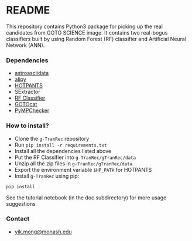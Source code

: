 # README #

This repository contains Python3 package for picking up the real candidates from GOTO SCIENCE image. It contains two real-bogus classifiers built by using Random Forest (RF) classifier and Artificial Neural Network (ANN).

### Dependencies ###

* [astroasciidata](https://github.com/ewittmyl/astroasciidata)
* [alipy](https://github.com/ewittmyl/alipy)
* [HOTPANTS](https://github.com/ewittmyl/hotpants)
* SExtractor
* [RF Classifier](https://my.pcloud.com/publink/show?code=XZLWrA7ZhwqB3gRkIkH4o3VQXXoPIbnAwmdV)
* [GOTOcat](https://github.com/GOTO-OBS/gotocat)
* [PyMPChecker](https://github.com/GOTO-OBS/PyMPChecker)

### How to install? ###

* Clone the `g-TranRec` repository
* Run `pip install -r requirements.txt` 
* Install all the dependencies listed above
* Put the RF Classifier into `g-TranRec/gTranRec/data`
* Unzip all the zip files in `g-TranRec/gTranRec/data`
* Export the environment variable `$HP_PATH` for HOTPANTS
* Install `g-TranRec` using pip:
```
pip install .
```

See the tutorial notebook (in the doc subdirectory) for more usage suggestions

### Contact ###

* yik.mong@monash.edu
